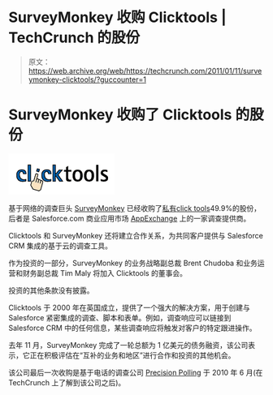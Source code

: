 # SurveyMonkey 收购 Clicktools | TechCrunch 的股份

> 原文：<https://web.archive.org/web/https://techcrunch.com/2011/01/11/surveymonkey-clicktools/?guccounter=1>

# SurveyMonkey 收购了 Clicktools 的股份

![](img/9d29034dfabe8870052185a7a84e5797.png)

基于网络的调查巨头 [SurveyMonkey](https://web.archive.org/web/20230404053721/http://www.crunchbase.com/company/surveymonkey) 已经收购了[私有](https://web.archive.org/web/20230404053721/http://www.businesswire.com/news/home/20110111005782/en/SurveyMonkey-Acquires-Interest-Clicktools)[click tools](https://web.archive.org/web/20230404053721/http://www.clicktools.com/)49.9%的股份，后者是 Salesforce.com 商业应用市场 [AppExchange](https://web.archive.org/web/20230404053721/http://appexchange.salesforce.com/home) 上的一家调查提供商。

Clicktools 和 SurveyMonkey 还将建立合作关系，为共同客户提供与 Salesforce CRM 集成的基于云的调查工具。

作为投资的一部分，SurveyMonkey 的业务战略副总裁 Brent Chudoba 和业务运营和财务副总裁 Tim Maly 将加入 Clicktools 的董事会。

投资的其他条款没有披露。

Clicktools 于 2000 年在英国成立，提供了一个强大的解决方案，用于创建与 Salesforce 紧密集成的调查、脚本和表单。例如，调查响应可以链接到 Salesforce CRM 中的任何信息，某些调查响应将触发对客户的特定跟进操作。

去年 11 月，SurveyMonkey 完成了一轮总额为 1 亿美元的债务融资，该公司表示，它正在积极评估在“互补的业务和地区”进行合作和投资的其他机会。

该公司最后一次收购是基于电话的调查公司 [Precision Polling](https://web.archive.org/web/20230404053721/http://www.precisionpolling.com/) 于 2010 年 6 月(在 TechCrunch 上了解到该公司之后)。